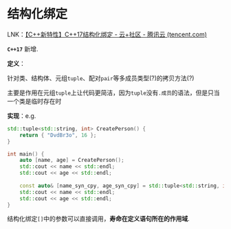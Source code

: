# 结构化绑定

LNK：[【C++新特性】C++17结构化绑定 - 云+社区 - 腾讯云 (tencent.com)](https://cloud.tencent.com/developer/article/1736661)

**`C++17`** 新增.

**定义**：

针对类、结构体、元组`tuple`、配对`pair`等多成员类型(?)的拷贝方法(?)

主要是作用在元组`tuple`上让代码更简洁，因为`tuple`没有`.成员`的语法，但是只当一个类是临时存在时

**实现**：e.g.

```cpp
std::tuple<std::string, int> CreatePerson() {
	return { "DvdBr3o", 16 };
}

int main() {
	auto [name, age] = CreatePerson();
	std::cout << name << std::endl;
	std::cout << age << std::endl;
    
    const auto& [name_syn_cpy, age_syn_cpy] = std::tuple<std::string, int>{ name,age };
	std::cout << name << std::endl;
	std::cout << age << std::endl;
}
```

结构化绑定`[]`中的参数可以直接调用，**寿命在定义语句所在的作用域**.